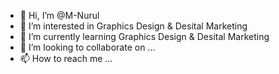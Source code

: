- 👋 Hi, I’m @M-Nurul
- 👀 I’m interested in Graphics Design & Desital Marketing
- 🌱 I’m currently learning Graphics Design & Desital Marketing
- 💞️ I’m looking to collaborate on ...
- 📫 How to reach me ...

<!---
M-Nurul/M-Nurul is a ✨ special ✨ repository because its `README.md` (this file) appears on your GitHub profile.
You can click the Preview link to take a look at your changes.
--->
